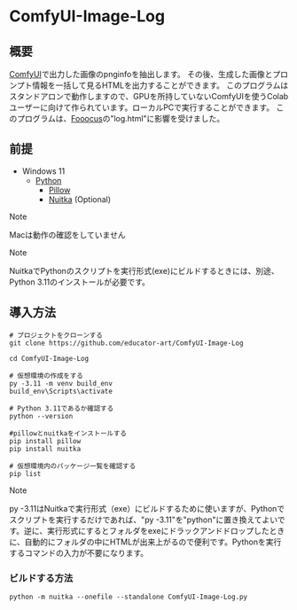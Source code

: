 # ComfyUI-Image-Log

## 概要
[ComfyUI](https://github.com/comfyanonymous/ComfyUI)で出力した画像のpnginfoを抽出します。
その後、生成した画像とプロンプト情報を一括して見るHTMLを出力することができます。
このプログラムはスタンドアロンで動作しますので、GPUを所持していないComfyUIを使うColabユーザーに向けて作られています。ローカルPCで実行することができます。
このプログラムは、[Fooocus](https://github.com/lllyasviel/Fooocus)の"log.html"に影響を受けました。

## 前提

- Windows 11
    - [Python](https://www.python.org/) 
        - [Pillow](https://github.com/python-pillow/Pillow)
        - [Nuitka](https://nuitka.net/) (Optional)

> [!NOTE]
> Macは動作の確認をしていません

> [!NOTE]
> NuitkaでPythonのスクリプトを実行形式(exe)にビルドするときには、別途、Python 3.11のインストールが必要です。

## 導入方法

```
# プロジェクトをクローンする
git clone https://github.com/educator-art/ComfyUI-Image-Log

cd ComfyUI-Image-Log

# 仮想環境の作成をする
py -3.11 -m venv build_env 
build_env\Scripts\activate

# Python 3.11であるか確認する
python --version  

#pillowとnuitkaをインストールする
pip install pillow
pip install nuitka

# 仮想環境内のパッケージ一覧を確認する
pip list          
```

> [!NOTE]
> py -3.11はNuitkaで実行形式（exe）にビルドするために使いますが、Pythonでスクリプトを実行するだけであれば、"py -3.11"を"python"に置き換えてよいです。逆に、実行形式にするとフォルダをexeにドラックアンドドロップしたときに、自動的にフォルダの中にHTMLが出来上がるので便利です。Pythonを実行するコマンドの入力が不要になります。

### ビルドする方法

```
python -m nuitka --onefile --standalone ComfyUI-Image-Log.py
```
